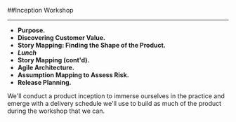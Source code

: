<!-- .slide: data-background="resources/footer.svg" data-background-size="contain" data-background-position="bottom"  -->

##Inception Workshop
- - -
* **Purpose.**    <!-- .element: style="color:#e0dfe4" -->
* **Discovering Customer Value.**
* **Story Mapping:  Finding the Shape of the Product.**  <!-- .element: style="color:#e0dfe4" -->
* _**Lunch**_ <!-- .element: style="color:#5cab3d" -->
* **Story Mapping (cont'd).**  <!-- .element: style="color:#e0dfe4" -->
* **Agile Architecture.**  <!-- .element: style="color:#e0dfe4" -->
* **Assumption Mapping to Assess Risk.**  <!-- .element: style="color:#e0dfe4" -->
* **Release Planning.**  <!-- .element: style="color:#e0dfe4" -->

<aside class="notes">
  We'll conduct a product inception to immerse ourselves in the practice and
  emerge with a delivery schedule we'll use to build as much of the product 
  during the workshop that we can.
</aside>

